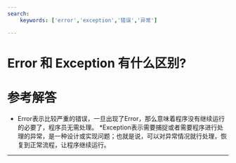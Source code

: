 ```yaml
---
search:
    keywords: ['error','exception','错误','异常']

---
```



# Error 和 Exception 有什么区别?

# 参考解答

* Error表示比较严重的错误，一旦出现了Error，那么意味着程序没有继续运行的必要了，程序员无需处理。
*Exception表示需要捕捉或者需要程序进行处理的异常，是一种设计或实现问题；也就是说，可以对异常情况就行处理，恢复到正常流程，让程序继续运行。

---



